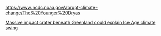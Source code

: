 https://www.ncdc.noaa.gov/abrupt-climate-change/The%20Younger%20Dryas

[Massive impact crater beneath Greenland could explain Ice Age climate swing](http://www.astronomy.com/news/2018/11/massive-impact-crater-beneath-greenland-could-explain-ice-age-climate-swing)